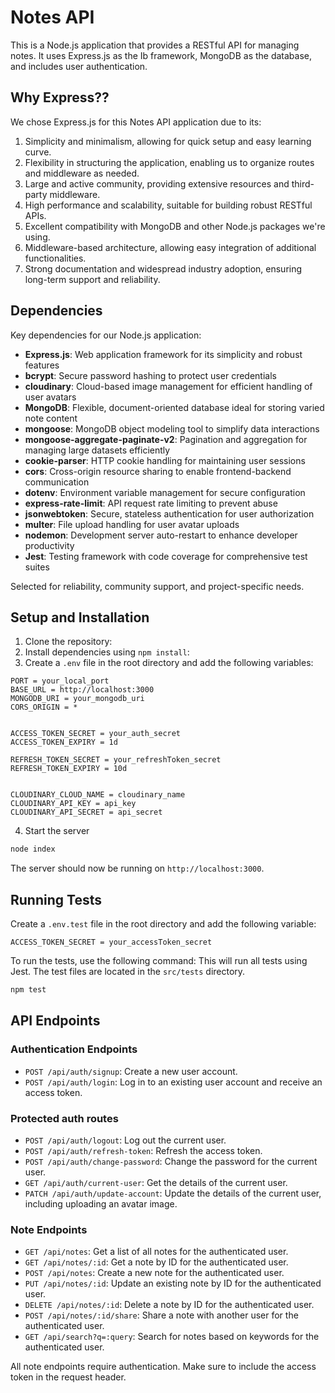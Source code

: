# Notes API

This is a Node.js application that provides a RESTful API for managing notes. It uses Express.js as the Ib framework, MongoDB as the database, and includes user authentication.


## Why Express??

We chose Express.js for this Notes API application due to its:

1. Simplicity and minimalism, allowing for quick setup and easy learning curve.
2. Flexibility in structuring the application, enabling us to organize routes and middleware as needed.
3. Large and active community, providing extensive resources and third-party middleware.
4. High performance and scalability, suitable for building robust RESTful APIs.
5. Excellent compatibility with MongoDB and other Node.js packages we're using.
6. Middleware-based architecture, allowing easy integration of additional functionalities.
7. Strong documentation and widespread industry adoption, ensuring long-term support and reliability.



## Dependencies

Key dependencies for our Node.js application:

- **Express.js**: Web application framework for its simplicity and robust features
- **bcrypt**: Secure password hashing to protect user credentials
- **cloudinary**: Cloud-based image management for efficient handling of user avatars
- **MongoDB**: Flexible, document-oriented database ideal for storing varied note content
- **mongoose**: MongoDB object modeling tool to simplify data interactions
- **mongoose-aggregate-paginate-v2**: Pagination and aggregation for managing large datasets efficiently
- **cookie-parser**: HTTP cookie handling for maintaining user sessions
- **cors**: Cross-origin resource sharing to enable frontend-backend communication
- **dotenv**: Environment variable management for secure configuration
- **express-rate-limit**: API request rate limiting to prevent abuse
- **jsonwebtoken**: Secure, stateless authentication for user authorization
- **multer**: File upload handling for user avatar uploads
- **nodemon**: Development server auto-restart to enhance developer productivity
- **Jest**: Testing framework with code coverage for comprehensive test suites

Selected for reliability, community support, and project-specific needs.

## Setup and Installation

1. Clone the repository:
2. Install dependencies using `npm install`:
3. Create a `.env` file in the root directory and add the following variables:

```
PORT = your_local_port
BASE_URL = http://localhost:3000 
MONGODB_URI = your_mongodb_uri
CORS_ORIGIN = *


ACCESS_TOKEN_SECRET = your_auth_secret
ACCESS_TOKEN_EXPIRY = 1d

REFRESH_TOKEN_SECRET = your_refreshToken_secret
REFRESH_TOKEN_EXPIRY = 10d


CLOUDINARY_CLOUD_NAME = cloudinary_name
CLOUDINARY_API_KEY = api_key
CLOUDINARY_API_SECRET = api_secret

``` 



4. Start the server 
```bash 
node index
```
The server should now be running on `http://localhost:3000`.

## Running Tests
 Create a `.env.test` file in the root directory and add the following variable:

 ```
 ACCESS_TOKEN_SECRET = your_accessToken_secret
 ```


To run the tests, use the following command:
This will run all tests using Jest. The test files are located in the `src/tests` directory.

```bash 
npm test
```

## API Endpoints



### Authentication Endpoints

- `POST /api/auth/signup`: Create a new user account.
- `POST /api/auth/login`: Log in to an existing user account and receive an access token.

### Protected auth routes
- `POST /api/auth/logout`: Log out the current user.
- `POST /api/auth/refresh-token`: Refresh the access token.
- `POST /api/auth/change-password`: Change the password for the current user.
- `GET /api/auth/current-user`: Get the details of the current user.
- `PATCH /api/auth/update-account`: Update the details of the current user, including uploading an avatar image.


### Note Endpoints

- `GET /api/notes`: Get a list of all notes for the authenticated user.
- `GET /api/notes/:id`: Get a note by ID for the authenticated user.
- `POST /api/notes`: Create a new note for the authenticated user.
- `PUT /api/notes/:id`: Update an existing note by ID for the authenticated user.
- `DELETE /api/notes/:id`: Delete a note by ID for the authenticated user.
- `POST /api/notes/:id/share`: Share a note with another user for the authenticated user.
- `GET /api/search?q=:query`: Search for notes based on keywords for the authenticated user.

All note endpoints require authentication. Make sure to include the access token in the request header.


